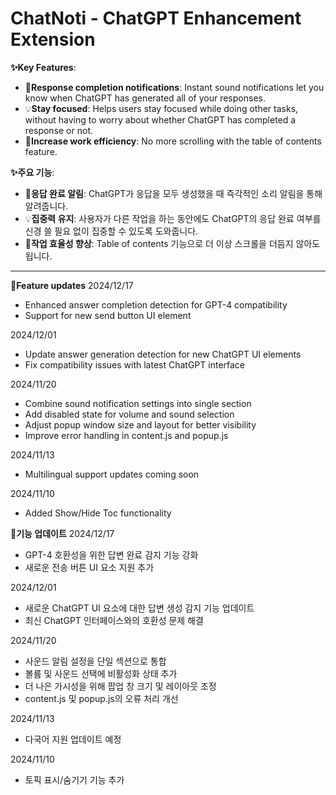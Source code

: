 # ChatNoti - ChatGPT Enhancement Extension

**✨Key Features**:

- 🔔**Response completion notifications**: Instant sound notifications let you know when ChatGPT has generated all of your responses.
- 💡**Stay focused**: Helps users stay focused while doing other tasks, without having to worry about whether ChatGPT has completed a response or not.
- 🚀**Increase work efficiency**: No more scrolling with the table of contents feature.

**✨주요 기능**:

- 🔔**응답 완료 알림**: ChatGPT가 응답을 모두 생성했을 때 즉각적인 소리 알림을 통해 알려줍니다.
- 💡**집중력 유지**: 사용자가 다른 작업을 하는 동안에도 ChatGPT의 응답 완료 여부를 신경 쓸 필요 없이 집중할 수 있도록 도와줍니다.
- 🚀**작업 효율성 향상**: Table of contents 기능으로 더 이상 스크롤을 더듬지 않아도 됩니다.

---

📢**Feature updates**
2024/12/17

- Enhanced answer completion detection for GPT-4 compatibility
- Support for new send button UI element

2024/12/01

- Update answer generation detection for new ChatGPT UI elements
- Fix compatibility issues with latest ChatGPT interface

2024/11/20

- Combine sound notification settings into single section
- Add disabled state for volume and sound selection
- Adjust popup window size and layout for better visibility
- Improve error handling in content.js and popup.js

2024/11/13

- Multilingual support updates coming soon

2024/11/10

- Added Show/Hide Toc functionality

📢**기능 업데이트**
2024/12/17

- GPT-4 호환성을 위한 답변 완료 감지 기능 강화
- 새로운 전송 버튼 UI 요소 지원 추가

2024/12/01

- 새로운 ChatGPT UI 요소에 대한 답변 생성 감지 기능 업데이트
- 최신 ChatGPT 인터페이스와의 호환성 문제 해결

2024/11/20

- 사운드 알림 설정을 단일 섹션으로 통합
- 볼륨 및 사운드 선택에 비활성화 상태 추가
- 더 나은 가시성을 위해 팝업 창 크기 및 레이아웃 조정
- content.js 및 popup.js의 오류 처리 개선

2024/11/13

- 다국어 지원 업데이트 예정

2024/11/10

- 토픽 표시/숨기기 기능 추가
